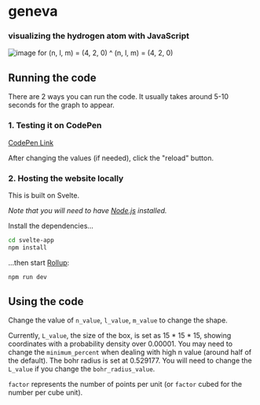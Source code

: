 # geneva
### visualizing the hydrogen atom with JavaScript

![image for (n, l, m) = (4, 2, 0)](https://i.ibb.co/2grJrjN/Screen-Shot-2021-08-18-at-21-49-33.png)
^ (n, l, m) = (4, 2, 0)

## Running the code
There are 2 ways you can run the code. It usually takes around 5-10 seconds for the graph to appear.

### 1. Testing it on CodePen
[CodePen Link](https://codepen.io/pilcrowOnPaper/pen/WNjqGMW)

After changing the values (if needed), click the "reload" button.
### 2. Hosting the website locally
This is built on Svelte. 

*Note that you will need to have [Node.js](https://nodejs.org) installed.*

Install the dependencies...

```bash
cd svelte-app
npm install
```

...then start [Rollup](https://rollupjs.org):

```bash
npm run dev
```

## Using the code
Change the value of `n_value`, `l_value`, `m_value` to change the shape.

Currently, `L_value`, the size of the box, is set as 15 * 15 * 15, showing coordinates with a probability density over 0.00001. You may need to change the `minimum_percent` when dealing with high n value (around half of the default). 
The bohr radius is set at 0.529177. You will need to change the `L_value` if you change the `bohr_radius_value`.

`factor` represents the number of points per unit (or `factor` cubed for the number per cube unit). 


